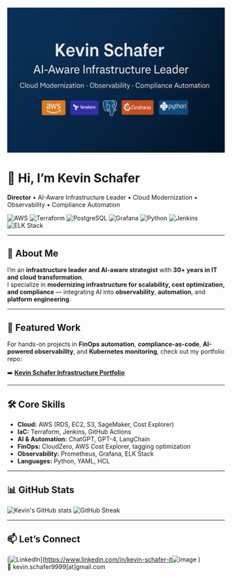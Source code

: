 <!-- Top Banner -->
![Kevin Schafer Banner](./assets/banner.png)

# 👋 Hi, I’m Kevin Schafer

**Director** • AI-Aware Infrastructure Leader • Cloud Modernization • Observability • Compliance Automation  

<!-- Skill Badges -->
![AWS](https://img.shields.io/badge/AWS-Cloud-orange?logo=amazonaws&logoColor=white)
![Terraform](https://img.shields.io/badge/Terraform-IaC-7B42BC?logo=terraform&logoColor=white)
![PostgreSQL](https://img.shields.io/badge/PostgreSQL-DB-336791?logo=postgresql&logoColor=white)
![Grafana](https://img.shields.io/badge/Grafana-Observability-F46800?logo=grafana&logoColor=white)
![Python](https://img.shields.io/badge/Python-Language-3776AB?logo=python&logoColor=white)
![Jenkins](https://img.shields.io/badge/Jenkins-CI%2FCD-D24939?logo=jenkins&logoColor=white)
![ELK Stack](https://img.shields.io/badge/ELK-Logging-005571?logo=elasticstack&logoColor=white)

---

## 🚀 About Me
I’m an **infrastructure leader and AI-aware strategist** with **30+ years in IT and cloud transformation**.  
I specialize in **modernizing infrastructure for scalability, cost optimization, and compliance** — integrating AI into **observability**, **automation**, and **platform engineering**.

---

## 📂 Featured Work
For hands-on projects in **FinOps automation**, **compliance-as-code**, **AI-powered observability**, and **Kubernetes monitoring**, check out my portfolio repo:

➡️ **[Kevin Schafer Infrastructure Portfolio](https://github.com/MAXIMUSK99/kevin-schafer-infra-portfolio)**

---

## 🛠 Core Skills
- **Cloud:** AWS (RDS, EC2, S3, SageMaker, Cost Explorer)  
- **IaC:** Terraform, Jenkins, GitHub Actions  
- **AI & Automation:** ChatGPT, GPT-4, LangChain  
- **FinOps:** CloudZero, AWS Cost Explorer, tagging optimization  
- **Observability:** Prometheus, Grafana, ELK Stack  
- **Languages:** Python, YAML, HCL  

---

## 📊 GitHub Stats
![Kevin's GitHub stats](https://github-readme-stats.vercel.app/api?username=MAXIMUSK99&show_icons=true&theme=tokyonight)
![GitHub Streak](https://github-readme-streak-stats.herokuapp.com/?user=MAXIMUSK99&theme=tokyonight)

---

## 📫 Let’s Connect
[![LinkedIn](https://img.shields.io/badge/LinkedIn-Connect-blue)](https://www.linkedin.com/in/kevin-schafer-it<img width="468" height="14" alt="image" src="https://github.com/user-attachments/assets/fca8fa30-c345-4ced-88fe-e38ff9bd3a03" />
)  
📧 kevin.schafer9999\[at\]gmail.com
